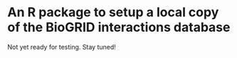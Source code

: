 # An R package to setup a local copy of the BioGRID interactions database

Not yet ready for testing. Stay tuned!
